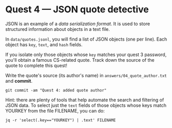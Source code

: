 # Quest 4 — JSON quote detective

JSON is an example of a _data serialization format_. It is used to store
structured information about objects in a text file.

In `data/quotes.jsonl`, you will find a list of JSON objects (one per line).
Each object has `key`, `text`, and `hash` fields.

If you isolate only those objects whose `key` matches your quest 3 password,
you'll obtain a famous CS-related quote. Track down the source of the quote to
complete this quest!

Write the quote's source (its author's name) in `answers/04_quote_author.txt`
and **commit**.

```
git commit -am "Quest 4: added quote author"
```

Hint: there are plenty of tools that help automate the search and filtering of
JSON data. To select just the `text` fields of those objects whose keys match
YOURKEY from the file FILENAME, you can do:

```
jq -r 'select(.key=="YOURKEY") | .text' FILENAME
```
